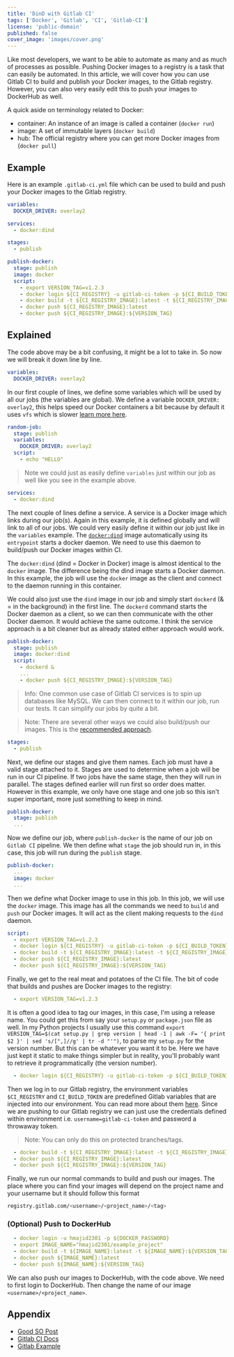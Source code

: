 ```yaml
---
title: 'DinD with Gitlab CI'
tags: ['Docker', 'Gitlab', 'CI', 'Gitlab-CI']
license: 'public-domain'
published: false
cover_image: 'images/cover.png'
---
```


Like most developers, we want to be able to automate as many and as much of processes as possible. Pushing Docker
images to a registry is a task that can easily be automated. In this article, we will cover how you can use
Gitlab CI to build and publish your Docker images, to the Gitlab registry. However, you can also very easily
edit this to push your images to DockerHub as well. 

A quick aside on terminology related to Docker:

- container: An instance of an image is called a container (`docker run`)
- image: A set of immutable layers (`docker build`)
- hub: The official registry where you can get more Docker images from (`docker pull`)

## Example

Here is an example `.gitlab-ci.yml` file which can be used to build and push your Docker images to the Gitlab registry.

```yaml
variables:
  DOCKER_DRIVER: overlay2

services:
  - docker:dind

stages:
  - publish

publish-docker:
  stage: publish
  image: docker
  script:
    - export VERSION_TAG=v1.2.3
    - docker login ${CI_REGISTRY} -u gitlab-ci-token -p ${CI_BUILD_TOKEN}
    - docker build -t ${CI_REGISTRY_IMAGE}:latest -t ${CI_REGISTRY_IMAGE}:${VERSION_TAG}  .
    - docker push ${CI_REGISTRY_IMAGE}:latest
    - docker push ${CI_REGISTRY_IMAGE}:${VERSION_TAG}
```

## Explained

The code above may be a bit confusing, it might be a lot to take in. So now we will break it down line by line.

```yaml
variables:
  DOCKER_DRIVER: overlay2
```

In our first couple of lines, we define some variables which will be used by all our jobs (the variables are global).
We define a variable `DOCKER_DRIVER: overlay2`, this helps speed our Docker containers a bit because by default it
uses `vfs` which is slower
[learn more here](https://docs.gitlab.com/ce/ci/docker/using_docker_build.html#using-the-overlayfs-driver).

```yaml
random-job:
  stage: publish
  variables:
    DOCKER_DRIVER: overlay2
  script:
    - echo "HELLO"
```

> Note we could just as easily define `variables` just within our job as well like you see in the example above.

```yaml
services:
  - docker:dind
```

The next couple of lines define a service. A service is a Docker image which links during our job(s). Again in this
example, it is defined globally and will link to all of our jobs. We could very easily define it within our job just
like in the `variables` example. The [`docker:dind`](https://github.com/docker-library/docker/blob/157869f94ea90e2acb4d0f77045d99079ead821c/18.02/dind/dockerd-entrypoint.sh)
image automatically using its `entrypoint` starts a docker daemon. We need to use this daemon to build/push our
Docker images within CI.

The `docker:dind` (dind = Docker in Docker) image is almost identical to the `docker` image. The difference being the dind image
starts a Docker daemon. In this example, the job will use the `docker` image as the client and connect to the daemon
running in this container.

We could also just use the `dind` image in our job and simply start `dockerd` (& = in the background) in the first line.
The `dockerd` command starts the Docker daemon as a client, so we can then communicate with the other Docker daemon.
It would achieve the same outcome. I think the service approach is a bit cleaner but as already stated either approach
would work.

```yaml
publish-docker:
  stage: publish
  image: docker:dind
  script:
    - dockerd &
    ... 
    - docker push ${CI_REGISTRY_IMAGE}:${VERSION_TAG}
```

> Info: One common use case of Gitlab CI services is to spin up databases like MySQL. We can then connect to it within our job, run our tests. It can simplify our jobs by quite a bit.

> Note: There are several other ways we could also build/push our images. This is the [recommended approach](https://gitlab.com/gitlab-examples/docker/blob/master/.gitlab-ci.yml).

```yaml
stages:
  - publish
```

Next, we define our stages and give them names. Each job must have a valid stage attached to it. Stages are used to
determine when a job will be run in our CI pipeline. If two jobs have the same stage, then they will run in parallel.
The stages defined earlier will run first so order does matter. However in this example, we only have one stage and
one job so this isn't super important, more just something to keep in mind.

```yaml
publish-docker:
  stage: publish
  ...
```

Now we define our job, where `publish-docker` is the name of our job on `Gitlab CI` pipeline. We then define
what `stage` the job should run in, in this case, this job will run during the `publish` stage.

```yaml
publish-docker:
  ...
  image: docker
  ...
```

Then we define what Docker image to use in this job. In this job, we will use the `docker` image. This
image has all the commands we need to `build` and `push` our Docker images. It will act as the client making
requests to the `dind` daemon.

```yaml
script:
  - export VERSION_TAG=v1.2.3
  - docker login ${CI_REGISTRY} -u gitlab-ci-token -p ${CI_BUILD_TOKEN}
  - docker build -t ${CI_REGISTRY_IMAGE}:latest -t ${CI_REGISTRY_IMAGE}:${VERSION_TAG}  .
  - docker push ${CI_REGISTRY_IMAGE}:latest
  - docker push ${CI_REGISTRY_IMAGE}:${VERSION_TAG}
```

Finally, we get to the real meat and potatoes of the CI file. The bit of code that builds and pushes are Docker
images to the registry:

```yaml
  - export VERSION_TAG=v1.2.3
```

It is often a good idea to tag our images, in this case, I'm using a release name. You could get this from say your
`setup.py` or `package.json` file as well. In my Python projects I usually use this command
`export VERSION_TAG=$(cat setup.py | grep version | head -1 | awk -F= '{ print $2 }' | sed 's/[",]//g' | tr -d "'")`,
to parse my `setup.py` for the version number. But this can be whatever you want it to be. Here we have just kept it
static to make things simpler but in reality, you'll probably want to retrieve it programmatically (the version number).

```yaml
  - docker login ${CI_REGISTRY} -u gitlab-ci-token -p ${CI_BUILD_TOKEN}
```

Then we log in to our Gitlab registry, the environment variables `$CI_REGISTRY` and `CI_BUILD_TOKEN` are predefined
Gitlab variables that are injected into our environment. You can read more about them
[here](https://docs.gitlab.com/ee/ci/variables/predefined_variables.html). Since we are pushing to our Gitlab registry
we can just use the credentials defined within environment i.e. `username=gitlab-ci-token` and password a throwaway
token. 

> Note: You can only do this on protected branches/tags.

```yaml
  - docker build -t ${CI_REGISTRY_IMAGE}:latest -t ${CI_REGISTRY_IMAGE}:${VERSION_TAG}  .
  - docker push ${CI_REGISTRY_IMAGE}:latest
  - docker push ${CI_REGISTRY_IMAGE}:${VERSION_TAG}
```

Finally, we run our normal commands to build and push our images. The place where you can find your images will depend
on the project name and your username but it should follow this format

```bash
registry.gitlab.com/<username>/<project_name>/<tag>
```

### (Optional) Push to DockerHub

```yaml
  - docker login -u hmajid2301 -p ${DOCKER_PASSWORD}
  - export IMAGE_NAME="hmajid2301/example_project"
  - docker build -t ${IMAGE_NAME}:latest -t ${IMAGE_NAME}:${VERSION_TAG}  .
  - docker push ${IMAGE_NAME}:latest
  - docker push ${IMAGE_NAME}:${VERSION_TAG}
```

We can also push our images to DockerHub, with the code above. We need to first login to DockerHub. Then change the
name of our image `<username>/<project_name>`.

## Appendix

- [Good SO Post](https://stackoverflow.com/questions/47280922/role-of-docker-in-docker-dind-service-in-gitlab-ci)
- [Gitlab CI Docs](https://docs.gitlab.com/ee/ci/docker/using_docker_build.html)
- [Gitlab Example](https://gitlab.com/gitlab-examples/docker/blob/master/.gitlab-ci.yml)
